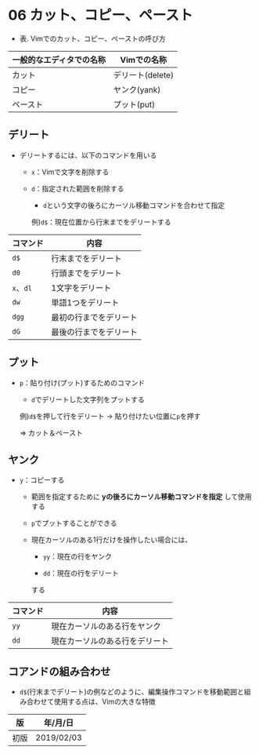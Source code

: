 06 カット、コピー、ペースト
======================

* 表. Vimでのカット、コピー、ペーストの呼び方

| 一般的なエディタでの名称 | Vimでの名称      |
| ------------------------ | ---------------- |
| カット                   | デリート(delete) |
| コピー                   | ヤンク(yank)     |
| ペースト                 | プット(put)      |



## デリート

* デリートするには、以下のコマンドを用いる

  * `x`：Vimで文字を削除する

  * `d`：指定された範囲を削除する

    * `d`という文字の後ろにカーソル移動コマンドを合わせて指定

    例)`d$`：現在位置から行末までをデリートする

| コマンド  | 内容                   |
| --------- | ---------------------- |
| `d$`      | 行末までをデリート     |
| `d0`      | 行頭までをデリート     |
| `x`、`dl` | 1文字をデリート        |
| `dw`      | 単語1つをデリート      |
| `dgg`     | 最初の行までをデリート |
| `dG`      | 最後の行までをデリート |



## プット

* `p`：貼り付け(プット)するためのコマンド

  * `d`でデリートした文字列をプットする

  例)`d$`を押して行をデリート -> 貼り付けたい位置に`p`を押す

    => カット＆ペースト



## ヤンク

* `y`：コピーする

  * 範囲を指定するために **yの後ろにカーソル移動コマンドを指定** して使用する

  * `p`でプットすることができる

  * 現在カーソルのある1行だけを操作したい場合には、

    * `yy`：現在の行をヤンク

    * `dd`：現在の行をデリート

    する

| コマンド | 内容                           |
| -------- | ------------------------------ |
| `yy`     | 現在カーソルのある行をヤンク   |
| `dd`     | 現在カーソルのある行をデリート |



## コアンドの組み合わせ

* `d$`(行末までデリート)の例などのように、編集操作コマンドを移動範囲と組み合わせて使用する点は、Vimの大きな特徴



| 版 |  年/月/日 |
|----|----------|
|初版|2019/02/03|
